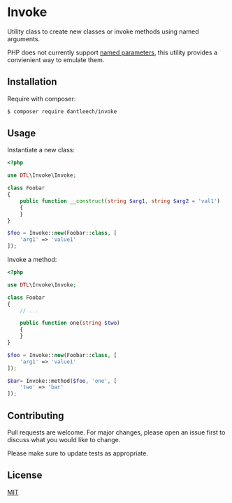 Invoke
======

Utility class to create new classes or invoke methods using named arguments.

PHP does not currently support [named
parameters](https://wiki.php.net/rfc/named_params), this utility provides a
convienient way to emulate them.

Installation
------------

Require with composer:

```bash
$ composer require dantleech/invoke
```

Usage
-----

Instantiate a new class:

```php
<?php

use DTL\Invoke\Invoke;

class Foobar
{
    public function __construct(string $arg1, string $arg2 = 'val1')
    {
    }
}

$foo = Invoke::new(Foobar::class, [
    'arg1' => 'value1'
]);
```

Invoke a method:

```php
<?php

use DTL\Invoke\Invoke;

class Foobar
{
    // ...

    public function one(string $two)
    {
    }
}

$foo = Invoke::new(Foobar::class, [
    'arg1' => 'value1'
]);

$bar= Invoke::method($foo, 'one', [
    'two' => 'bar'
]);
```

Contributing
------------

Pull requests are welcome. For major changes, please open an issue first to
discuss what you would like to change.

Please make sure to update tests as appropriate.

License
-------

[MIT](https://choosealicense.com/licenses/mit/)
